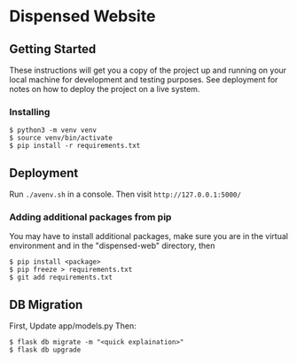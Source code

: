 # Dispensed Website


## Getting Started

These instructions will get you a copy of the project up and running on your local machine for development and testing purposes. See deployment for notes on how to deploy the project on a live system.

### Installing
```
$ python3 -m venv venv
$ source venv/bin/activate
$ pip install -r requirements.txt
```

## Deployment
Run `./avenv.sh` in a console. Then visit `http://127.0.0.1:5000/`

### Adding additional packages from pip
You may have to install additional packages, make sure you are in the virtual environment and in the "dispensed-web" directory, then
```
$ pip install <package>
$ pip freeze > requirements.txt
$ git add requirements.txt
```

## DB Migration
First, Update app/models.py
Then:
```
$ flask db migrate -m "<quick explaination>"
$ flask db upgrade
```

